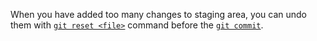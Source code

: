 When you have added too many changes to staging area, you can undo them with [`git reset <file>`](https://git-scm.com/docs/git-reset) command
before the [`git commit`](https://git-scm.com/docs/git-commit).
